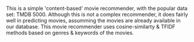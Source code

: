This is a simple 'content-based' movie recommender, with the popular data set: TMDB 5000. 
Although this is not a complex recommender, it does fairly well in predicting movies, assumming the movies are already available in our database. 
This movie recommender uses cosine-similarty & TFIDF methods based on genres & keywords of the movies.
